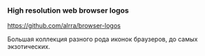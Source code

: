 ### High resolution web browser logos

https://github.com/alrra/browser-logos

Большая коллекция разного рода иконок браузеров, до самых экзотических.
